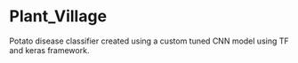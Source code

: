 # Plant_Village
Potato disease classifier created using a custom tuned CNN model using TF and keras framework.
